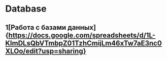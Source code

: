 # Database
## 1[Работа с базами данных]{https://docs.google.com/spreadsheets/d/1L-KImDLsQbVTmbpZ01TzhCmijLm46xTw7aE3nc0XLOo/edit?usp=sharing}

